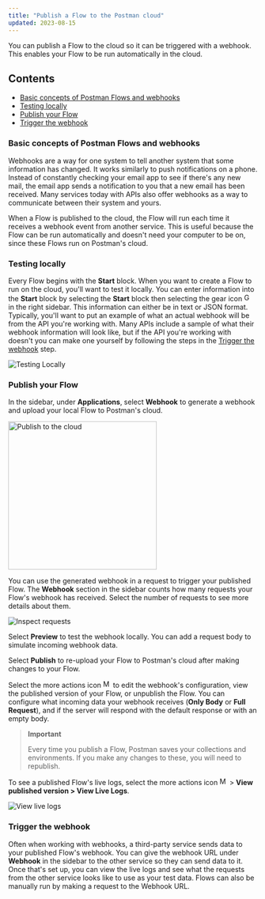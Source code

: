 ```yaml
---
title: "Publish a Flow to the Postman cloud"
updated: 2023-08-15
---
```


You can publish a Flow to the cloud so it can be triggered with a webhook. This enables your Flow to be run automatically in the cloud.

## Contents

* [Basic concepts of Postman Flows and webhooks](#basic-concepts-of-postman-flows-and-webhooks)
* [Testing locally](#testing-locally)
* [Publish your Flow](#publish-your-flow)
* [Trigger the webhook](#trigger-the-webhook)

### Basic concepts of Postman Flows and webhooks

Webhooks are a way for one system to tell another system that some information has changed. It works similarly to push notifications on a phone. Instead of constantly checking your email app to see if there's any new mail, the email app sends a notification to you that a new email has been received. Many services today with APIs also offer webhooks as a way to communicate between their system and yours.

When a Flow is published to the cloud, the Flow will run each time it receives a webhook event from another service. This is useful because the Flow can be run automatically and doesn't need your computer to be on, since these Flows run on Postman's cloud.

### Testing locally

Every Flow begins with the **Start** block. When you want to create a Flow to run on the cloud, you'll want to test it locally. You can enter information into the **Start** block by selecting the **Start** block then selecting the gear icon <img alt="Gear icon" src="https://assets.postman.com/postman-docs/icon-settings-v9.jpg#icon" width="16px"> in the right sidebar. This information can either be in text or JSON format. Typically, you'll want to put an example of what an actual webhook will be from the API you're working with. Many APIs include a sample of what their webhook information will look like, but if the API you're working with doesn't you can make one yourself by following the steps in the [Trigger the webhook](#trigger-the-webhook) step.

![Testing Locally](https://assets.postman.com/postman-docs/v10/running-flows-on-the-cloud-test-data-v10-2.gif)

### Publish your Flow

In the sidebar, under **Applications**, select **Webhook** to generate a webhook and upload your local Flow to Postman's cloud.

<img width="300" alt="Publish to the cloud" src="https://assets.postman.com/postman-docs/v10/flows-create-webhook-v10-1.gif" fetchpriority="low" loading="lazy" />

You can use the generated webhook in a request to trigger your published Flow. The **Webhook** section in the sidebar counts how many requests your Flow's webhook has received. Select the number of requests to see more details about them.

![Inspect requests](https://assets.postman.com/postman-docs/v10/flows-webhook-requests-v10.jpg)

Select **Preview** to test the webhook locally. You can add a request body to simulate incoming webhook data.

Select **Publish** to re-upload your Flow to Postman's cloud after making changes to your Flow.

Select the more actions icon <img alt="More actions icon" src="https://assets.postman.com/postman-docs/icon-more-actions-v9.jpg#icon" width="16px"> to edit the webhook's configuration, view the published version of your Flow, or unpublish the Flow. You can configure what incoming data your webhook receives (**Only Body** or **Full Request**), and if the server will respond with the default response or with an empty body.

> **Important**
>
> Every time you publish a Flow, Postman saves your collections and environments. If you make any changes to these, you will need to republish.

To see a published Flow's live logs, select the more actions icon <img alt="More actions icon" src="https://assets.postman.com/postman-docs/icon-more-actions-v9.jpg#icon" width="16px"> > **View published version > View Live Logs**.

![View live logs](https://assets.postman.com/postman-docs/v10/flows-view-live-logs-v10.gif)

### Trigger the webhook

Often when working with webhooks, a third-party service sends data to your published Flow's webhook. You can give the webhook URL under **Webhook** in the sidebar to the other service so they can send data to it. Once that's set up, you can view the live logs and see what the requests from the other service looks like to use as your test data. Flows can also be manually run by making a request to the Webhook URL.

